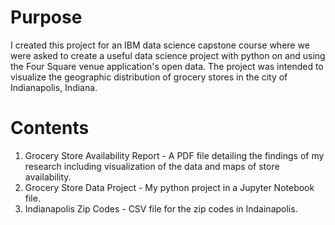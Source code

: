 # Purpose

I created this project for an IBM data science capstone course where we were asked to create a useful data science project with python on and using the Four Square venue application's open data. The project was intended to visualize the geographic distribution of grocery stores in the city of Indianapolis, Indiana.

# Contents

1. Grocery Store Availability Report - A PDF file detailing the findings of my research including visualization of the data and maps of store availability.
2. Grocery Store Data Project - My python project in a Jupyter Notebook file.
3. Indianapolis Zip Codes - CSV file for the zip codes in Indainapolis.
